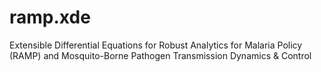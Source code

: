 # ramp.xde
 Extensible Differential Equations for Robust Analytics for Malaria Policy (RAMP) and Mosquito-Borne Pathogen Transmission Dynamics & Control
